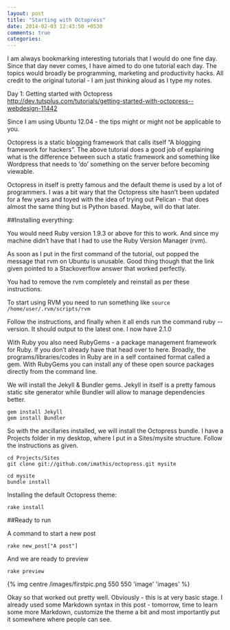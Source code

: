 ```yaml
---
layout: post
title: "Starting with Octopress"
date: 2014-02-03 12:43:50 +0530
comments: true
categories: 
---
```


I am always bookmarking interesting tutorials that I would do one fine day. Since that day never comes, I have aimed to do one tutorial each day. The topics would broadly be programming, marketing and productivity hacks. All credit to the original tutorial - I am just thinking aloud as I type my notes. 

Day 1: Getting started with Octopress http://dev.tutsplus.com/tutorials/getting-started-with-octopress--webdesign-11442

Since I am using Ubuntu 12.04 - the tips might or might not be applicable to you. 

Octopress is a static blogging framework that calls itself “A blogging framework for hackers”. The above tutorial does a good job of explaining what is the difference between such a static framework and something like Wordpress that needs to ‘do’ something on the server before becoming viewable. 

Octopress in itself is pretty famous and the default theme is used by a lot of programmers. I was a bit wary that the Octopress site hasn’t been updated for a few years and toyed with the idea of trying out Pelican - that does almost the same thing but is Python based. Maybe, will do that later. 

##Installing everything: 

You would need Ruby version 1.9.3 or above for this to work. And since my machine didn’t have that I had to use the Ruby Version Manager (rvm). 

As soon as I put in the first command of the tutorial, out popped the message that rvm on Ubuntu is unusable. Good thing though that the link given pointed to a Stackoverflow answer that worked perfectly. 

You had to remove the rvm completely and reinstall as per these instructions. 

To start using RVM you need to run something like `source /home/user/.rvm/scripts/rvm`

Follow the instructions, and finally when it all ends run the command ruby --version. It should output to the latest one. I now have 2.1.0

With Ruby you also need RubyGems - a package management framework for Ruby. If you don’t already have that head over to here. Broadly, the programs/libraries/codes in Ruby are in a self contained format called a gem. With RubyGems you can install any of these open source packages directly from the command line. 

We will install the Jekyll & Bundler gems. Jekyll in itself is a pretty famous static site generator while Bundler will allow to manage dependencies better. 

	gem install Jekyll
	gem install Bundler

So with the ancillaries installed, we will install the Octopress bundle. I have a Projects folder in my desktop, where I put in a Sites/mysite structure. Follow the instructions as given. 

	cd Projects/Sites
	git clone git://github.com/imathis/octopress.git mysite

	cd mysite
	bundle install

Installing the default Octopress theme:

	rake install


##Ready to run

A command to start a new post 

	rake new_post["A post"]

And we are ready to preview

	rake preview



{% img centre /images/firstpic.png 550 550 'image' 'images' %}

Okay so that worked out pretty well. Obviously - this is at very basic stage. I already used some Markdown syntax in this post - tomorrow, time to learn some more Markdown, customize the theme a bit and most importantly put it somewhere where people can see.  
